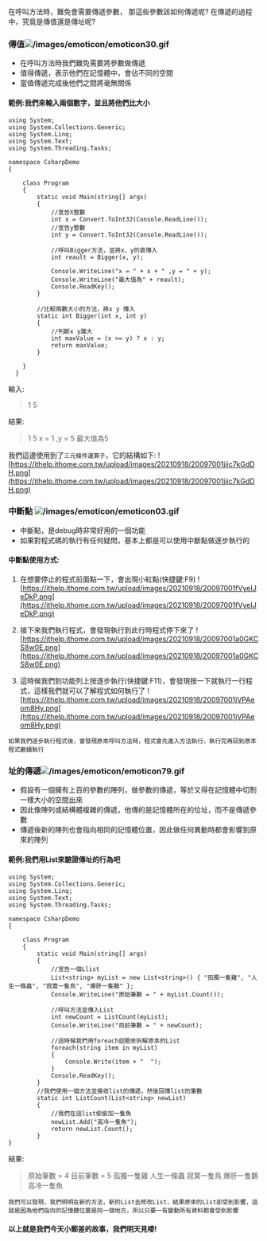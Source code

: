 在呼叫方法時，難免會需要傳遞參數，
那這些參數該如何傳遞呢?
在傳遞的過程中，究竟是傳值還是傳址呢?

### 傳值![/images/emoticon/emoticon30.gif](/images/emoticon/emoticon30.gif)
* 在呼叫方法時我們難免需要將參數做傳遞
* 值得傳遞，表示他們在記憶體中，會佔不同的空間
* 當值傳遞完成後他們之間將毫無關係

#### 範例:我們來輸入兩個數字，並且將他們比大小
```
using System;
using System.Collections.Generic;
using System.Linq;
using System.Text;
using System.Threading.Tasks;

namespace CsharpDemo
{

    class Program
    {
        static void Main(string[] args)
        {
            //宣告X整數
            int x = Convert.ToInt32(Console.ReadLine());
            //宣告y整數
            int y = Convert.ToInt32(Console.ReadLine());

            //呼叫Bigger方法，並將x，y的直傳入
            int reault = Bigger(x, y);

            Console.WriteLine("x = " + x + " ,y = " + y);
            Console.WriteLine("最大值為" + reault);
            Console.ReadKey();
        }

        //比較兩數大小的方法，將x y 傳入
        static int Bigger(int x, int y)
        {
            //判斷x y誰大
            int maxValue = (x >= y) ? x : y;
            return maxValue;
        }

    }
  }
  ```
  
  輸入:
  >1
  >5

結果:
>1
5
x = 1 ,y = 5
最大值為5

我們這邊使用到了`三元條件運算子`，它的結構如下:
![https://ithelp.ithome.com.tw/upload/images/20210918/20097001jjic7kGdDH.png](https://ithelp.ithome.com.tw/upload/images/20210918/20097001jjic7kGdDH.png)

### 中斷點 ![/images/emoticon/emoticon03.gif](/images/emoticon/emoticon03.gif)
* 中斷點，是debug時非常好用的一個功能
* 如果對程式碼的執行有任何疑問，基本上都是可以使用中斷點做逐步執行的
#### 中斷點使用方式:
1. 在想要停止的程式前面點一下，會出現小紅點(快捷鍵:F9)
![https://ithelp.ithome.com.tw/upload/images/20210918/20097001fVyeIJeDkP.png](https://ithelp.ithome.com.tw/upload/images/20210918/20097001fVyeIJeDkP.png)

2. 接下來我們執行程式，會發現執行到此行時程式停下來了
![https://ithelp.ithome.com.tw/upload/images/20210918/20097001a0GKCS8w0E.png](https://ithelp.ithome.com.tw/upload/images/20210918/20097001a0GKCS8w0E.png)

3. 這時候我們到功能列上按逐步執行(快捷鍵:F11)，會發現按一下就執行一行程式，這樣我們就可以了解程式如何執行了
![https://ithelp.ithome.com.tw/upload/images/20210918/20097001jVPAeom8Hy.png](https://ithelp.ithome.com.tw/upload/images/20210918/20097001jVPAeom8Hy.png)

`如果我們逐步執行程式後，會發現原來呼叫方法時，程式會先進入方法執行，執行完再回到原本程式繼續執行`

### 址的傳遞![/images/emoticon/emoticon79.gif](/images/emoticon/emoticon79.gif)
* 假設有一個擁有上百的參數的陣列，做參數的傳遞，等於又得在記憶體中切割一樣大小的空間出來
* 因此像陣列或結構體複雜的傳遞，他傳的是記憶體所在的位址，而不是傳遞參數
* 傳遞後新的陣列也會指向相同的記憶體位置，因此做任何異動時都會影響到原來的陣列

#### 範例:我們用List來驗證傳址的行為吧
```
using System;
using System.Collections.Generic;
using System.Linq;
using System.Text;
using System.Threading.Tasks;

namespace CsharpDemo
{

    class Program
    {
        static void Main(string[] args)
        {
            //宣告一個Llist
            List<string> myList = new List<string>() { "孤獨一隻雞", "人生一條蟲", "寂寞一隻鳥", "爆肝一隻鵝" };
            Console.WriteLine("原始筆數 = " + myList.Count());

            //呼叫方法並傳入List
            int newCount = ListCount(myList);
            Console.WriteLine("目前筆數 = " + newCount);

            //這時候我們用foreach迴圈來拆解原本的List
            foreach(string item in myList)
            {
                Console.Write(item + "  ");
            }
            Console.ReadKey();
        }
        //我們使用一個方法並接收list的傳遞，然後回傳list的筆數
        static int ListCount(List<string> newList)
        {
            //我們在這list偷偷加一隻魚
            newList.Add("高冷一隻魚");
            return newList.Count();
        }
}
```

結果:
>原始筆數 = 4
目前筆數 = 5
孤獨一隻雞  人生一條蟲  寂寞一隻鳥  爆肝一隻鵝  高冷一隻魚

`我們可以發現，我們明明在新的方法，新的List去修改List，結果原來的List卻受到影響，這就是因為他們指向的記憶體位置是同一個地方，所以只要一有變動所有資料都會受到影響`

#### 以上就是我們今天小郵差的故事，我們明天見喽! 
